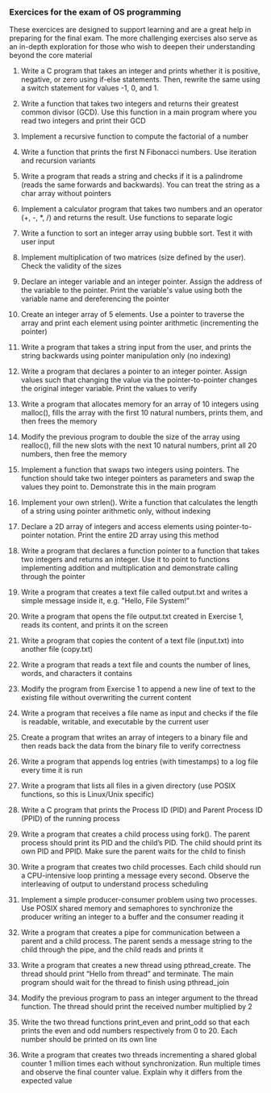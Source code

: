 ### Exercices for the exam of OS programming

These exercices are designed to support learning and are a great help in preparing for the final exam. The more challenging exercises also serve as an in-depth exploration for those who wish to deepen their understanding beyond the core material

1. Write a C program that takes an integer and prints whether it is positive, negative, or zero using if-else statements. Then, rewrite the same using a switch statement for values -1, 0, and 1.
2. Write a function that takes two integers and returns their greatest common
divisor (GCD). Use this function in a main program where you read two integers and print their GCD
3. Implement a recursive function to compute the factorial of a number 
4. Write a function that prints the first N Fibonacci numbers. Use iteration and recursion variants
5. Write a program that reads a string and checks if it is a palindrome (reads the same forwards and backwards). You can treat the string as a char array without pointers
6. Implement a calculator program that takes two numbers and an operator (+, -, *, /) and returns the result. Use functions to separate logic
7. Write a function to sort an integer array using bubble sort. Test it with user input 
8. Implement multiplication of two matrices (size defined by the user). Check the validity of the sizes
9. Declare an integer variable and an integer pointer. Assign the address of the variable to the pointer. Print the variable's value using both the variable name and dereferencing the pointer
10. Create an integer array of 5 elements. Use a pointer to traverse the array and print each  element using pointer arithmetic (incrementing the pointer) 
11. Write a program that takes a string input from the user, and prints the string backwards using pointer manipulation only (no indexing)
12. Write a program that declares a pointer to an integer pointer. Assign values such that changing the value via the pointer-to-pointer changes the original integer variable. Print the values to verify
13. Write a program that allocates memory for an array of 10 integers using malloc(), fills the array with the first 10 natural numbers, prints them, and then frees the memory
14. Modify the previous program to double the size of the array using realloc(), fill the new slots with the next 10 natural numbers, print all 20 numbers, then free the memory
15. Implement a function that swaps two integers using pointers. The function should take two integer pointers as parameters and swap the values they point to. Demonstrate this in the main program
16. Implement your own strlen(). Write a function that calculates the length of a string using pointer arithmetic only, without indexing
17. Declare a 2D array of integers and access elements using pointer-to-pointer notation. Print the entire 2D array using this method
18. Write a program that declares a function pointer to a function that takes two integers and returns an integer. Use it to point to functions implementing addition and multiplication and demonstrate calling through the pointer
19. Write a program that creates a text file called output.txt and writes a simple message inside it, e.g. "Hello, File System!ˮ
20. Write a program that opens the file output.txt created in Exercise 1, reads its content, and prints it on the screen
21. Write a program that copies the content of a text file (input.txt) into another file (copy.txt)
22. Write a program that reads a text file and counts the number of lines, words, and characters it contains
23. Modify the program from Exercise 1 to append a new line of text to the existing file without overwriting the current content
24. Write a program that receives a file name as input and checks if the file is readable, writable, and executable by the current user
25. Create a program that writes an array of integers to a binary file and then reads back the data from the binary file to verify correctness
26. Write a program that appends log entries (with timestamps) to a log file every time it is run
27. Write a program that lists all files in a given directory (use POSIX functions, so this is Linux/Unix specific)
28. Write a C program that prints the Process ID (PID) and Parent Process ID (PPID) of the running process
29. Write a program that creates a child process using fork(). The parent process should print its PID and the childʼs PID. The child should print its own PID and PPID. Make sure the parent waits for the child to finish
30. Write a program that creates two child processes. Each child should run a CPU-intensive loop printing a message every second. Observe the interleaving of output to understand process scheduling
31. Implement a simple producer-consumer problem using two processes. Use POSIX shared memory and semaphores to synchronize the producer writing an integer to a buffer and the consumer reading it
32. Write a program that creates a pipe for communication between a parent and a child process. The parent sends a message string to the child through the pipe, and the child reads and prints it

33. Write a program that creates a new thread using pthread_create. The thread should print “Hello from threadˮ and terminate. The main program should wait for the thread to finish using pthread_join

34. Modify the previous program to pass an integer argument to the thread function. The thread should print the received number multiplied by 2

35. Write the two thread functions print_even and print_odd so that each prints the even and odd numbers respectively from 0 to 20. Each number should be printed on its own line

36. Write a program that creates two threads incrementing a shared global counter 1 million times each without synchronization. Run multiple times and observe the final counter value. Explain why it differs from the expected value